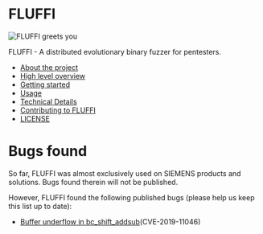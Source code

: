 <!---
Copyright 2017-2020 Siemens AG

Permission is hereby granted, free of charge, to any person obtaining a
copy of this software and associated documentation files (the
"Software"), to deal in the Software without restriction, including without
limitation the rights to use, copy, modify, merge, publish, distribute,
sublicense, and/or sell copies of the Software, and to permit persons to whom the
Software is furnished to do so, subject to the following conditions:

The above copyright notice and this permission notice shall be
included in all copies or substantial portions of the Software.

THE SOFTWARE IS PROVIDED "AS IS", WITHOUT WARRANTY OF ANY KIND, EXPRESS
OR IMPLIED, INCLUDING BUT NOT LIMITED TO THE WARRANTIES OF
MERCHANTABILITY, FITNESS FOR A PARTICULAR PURPOSE AND NONINFRINGEMENT. IN NO EVENT
SHALL THE AUTHORS OR COPYRIGHT HOLDERS BE LIABLE FOR ANY CLAIM, DAMAGES OR
OTHER LIABILITY, WHETHER IN AN ACTION OF CONTRACT, TORT OR OTHERWISE,
ARISING FROM, OUT OF OR IN CONNECTION WITH THE SOFTWARE OR THE USE OR OTHER
DEALINGS IN THE SOFTWARE.

Author(s): Thomas Riedmaier, Roman Bendt
-->

# FLUFFI

![FLUFFI greets you](srv/fluffi/data/fluffiweb/app/static/images/friendly_fluffi_md.jpg)

FLUFFI - A distributed evolutionary binary fuzzer for pentesters.

- [About the project](./docs/about.md)
- [High level overview](./docs/overview.md)
- [Getting started](./docs/getting_started.md)
- [Usage](./docs/usage.md)
- [Technical Details](./docs/technical_details.md)
- [Contributing to FLUFFI](./CONTRIBUTING.md)
- [LICENSE](./LICENSE.md)


# Bugs found

So far, FLUFFI was almost exclusively used on SIEMENS products and solutions. Bugs found therein will not be published.

However, FLUFFI found the following published bugs (please help us keep this list up to date):
- [Buffer underflow in bc_shift_addsub](https://bugs.php.net/bug.php?id=78878)(CVE-2019-11046)
